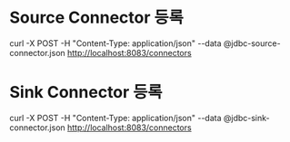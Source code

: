 # Source Connector 등록

curl -X POST -H "Content-Type: application/json" --data @jdbc-source-connector.json <http://localhost:8083/connectors>

# Sink Connector 등록

curl -X POST -H "Content-Type: application/json" --data @jdbc-sink-connector.json <http://localhost:8083/connectors>
